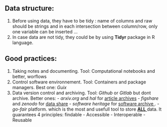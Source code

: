## Data structure:
  1. Before using data, they have to be tidy : name of columns and raw should be strings and in each intersection between column/row, only one variable can be inserted ...
  2. In case data are not tidy, they could be by using **Tidyr** package in R language.
  
  
 ## Good practices:
  1. Taking notes and documenting. Tool: Computational notebooks and better, worflows
  2. Control software environnement. Tool: Containers and package managers. Best one: *Guix* 
  3. Data version control and archiving. Tool: *Github* or *Gitlab* but dont archive. Better ones: 
    - *arxiv.org* and *hal* for <ins>article archives</ins>
    - *figshare* and *zenodo* for <ins>data share</ins>
    - *software heritage* for <ins> software archive </ins>. 
    - *go-fair* platform. which is the most and usefull tool to store <ins> **ALL** </ins> data. It guarantees 4 principles: findable - Accessible - Interoperable - Reusable 
  
